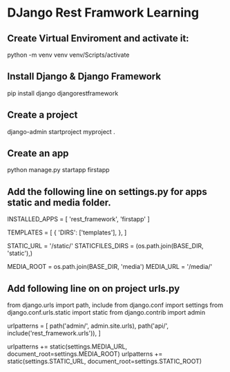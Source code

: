 # DJango Rest Framwork Learning
 
## Create Virtual Enviroment and activate it:
python -m venv venv
venv/Scripts/activate

## Install Django & Django Framework
pip install django djangorestframework

## Create a project
django-admin startproject myproject .

## Create an app
python manage.py startapp firstapp

## Add the following line on settings.py for apps static and media folder.

INSTALLED_APPS = [
'rest_framework',
'firstapp'
]

TEMPLATES = [
{
'DIRS': ['templates'],
},
]

STATIC_URL = '/static/'
STATICFILES_DIRS = (os.path.join(BASE_DIR, 'static'),)

MEDIA_ROOT = os.path.join(BASE_DIR, 'media')
MEDIA_URL = '/media/'



## Add following line on on project urls.py

from django.urls import path, include
from django.conf import settings
from django.conf.urls.static import static
from django.contrib import admin

urlpatterns = [
path('admin/', admin.site.urls),
path('api/', include('rest_framework.urls')),
]

urlpatterns += static(settings.MEDIA_URL, document_root=settings.MEDIA_ROOT)
urlpatterns += static(settings.STATIC_URL, document_root=settings.STATIC_ROOT)

